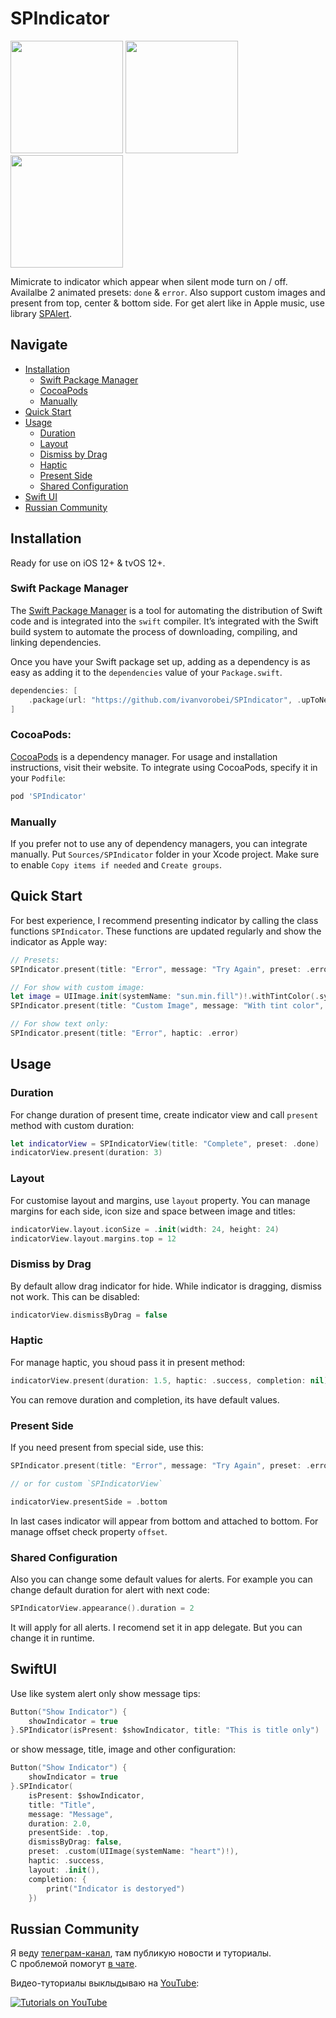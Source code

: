 # SPIndicator

<p aligment="left">
    <img src="https://cdn.ivanvorobei.by/github/spindicator/v1.6/animatable-presets.png?version=1" height="180"/>
    <img src="https://cdn.ivanvorobei.by/github/spindicator/v1.6/customize.png?version=1" height="180"/>
    <img src="https://cdn.ivanvorobei.by/github/spindicator/v1.6/bottom-present.png?version=1" height="180"/>
</p>

Mimicrate to indicator which appear when silent mode turn on / off. Availalbe 2 animated presets: `done` & `error`.  Also support custom images and present from top, center & bottom side. For get alert like in Apple music, use library [SPAlert](https://github.com/ivanvorobei/SPAlert).

## Navigate

- [Installation](#installation)
    - [Swift Package Manager](#swift-package-manager)
    - [CocoaPods](#cocoapods)
    - [Manually](#manually)
- [Quick Start](#quick-start)
- [Usage](#usage)
    - [Duration](#duration)
    - [Layout](#layout)
    - [Dismiss by Drag](#dismiss-by-drag)
    - [Haptic](#haptic)
    - [Present Side](#present-side)
    - [Shared Configuration](#shared-configuration)
- [Swift UI](#swift-ui)
- [Russian Community](#russian-community)

## Installation

Ready for use on iOS 12+ & tvOS 12+.

### Swift Package Manager

The [Swift Package Manager](https://swift.org/package-manager/) is a tool for automating the distribution of Swift code and is integrated into the `swift` compiler. It’s integrated with the Swift build system to automate the process of downloading, compiling, and linking dependencies.

Once you have your Swift package set up, adding as a dependency is as easy as adding it to the `dependencies` value of your `Package.swift`.

```swift
dependencies: [
    .package(url: "https://github.com/ivanvorobei/SPIndicator", .upToNextMajor(from: "1.6.0"))
]
```

### CocoaPods:

[CocoaPods](https://cocoapods.org) is a dependency manager. For usage and installation instructions, visit their website. To integrate using CocoaPods, specify it in your `Podfile`:

```ruby
pod 'SPIndicator'
```

### Manually

If you prefer not to use any of dependency managers, you can integrate manually. Put `Sources/SPIndicator` folder in your Xcode project. Make sure to enable `Copy items if needed` and `Create groups`.

## Quick Start

For best experience, I recommend presenting indicator by calling the class functions `SPIndicator`. These functions are updated regularly and show the indicator as Apple way: 

```swift 
// Presets:
SPIndicator.present(title: "Error", message: "Try Again", preset: .error)

// For show with custom image:
let image = UIImage.init(systemName: "sun.min.fill")!.withTintColor(.systemYellow, renderingMode: .alwaysOriginal)
SPIndicator.present(title: "Custom Image", message: "With tint color", preset: .custom(image)))

// For show text only:
SPIndicator.present(title: "Error", haptic: .error)
```

## Usage

### Duration

For change duration of present time, create indicator view and call `present` method with custom duration:

```swift
let indicatorView = SPIndicatorView(title: "Complete", preset: .done)
indicatorView.present(duration: 3)
```

### Layout

For customise layout and margins, use `layout` property. You can manage margins for each side, icon size and space between image and titles:

```swift
indicatorView.layout.iconSize = .init(width: 24, height: 24)
indicatorView.layout.margins.top = 12
```

### Dismiss by Drag

By default allow drag indicator for hide. While indicator is dragging, dismiss not work. This can be disabled:

```swift
indicatorView.dismissByDrag = false
```

### Haptic

For manage haptic, you shoud pass it in present method:

```swift
indicatorView.present(duration: 1.5, haptic: .success, completion: nil)
```

You can remove duration and completion, its have default values.

### Present Side

If you need present from special side, use this: 

```swift
SPIndicator.present(title: "Error", message: "Try Again", preset: .error, from: .bottom)

// or for custom `SPIndicatorView`

indicatorView.presentSide = .bottom
```
In last cases indicator will appear from bottom and attached to bottom. For manage offset check property `offset`.

### Shared Configuration

Also you can change some default values for alerts. For example you can change default duration for alert with next code:

```swift
SPIndicatorView.appearance().duration = 2
```

It will apply for all alerts. I recomend set it in app delegate. But you can change it in runtime.

## SwiftUI

Use like system alert only show message tips:

```swift
Button("Show Indicator") {
    showIndicator = true
}.SPIndicator(isPresent: $showIndicator, title: "This is title only")
```

or show message, title, image and other configuration:

```swift
Button("Show Indicator") {
    showIndicator = true
}.SPIndicator(
    isPresent: $showIndicator, 
    title: "Title", 
    message: "Message",
    duration: 2.0, 
    presentSide: .top,
    dismissByDrag: false, 
    preset: .custom(UIImage(systemName: "heart")!), 
    haptic: .success, 
    layout: .init(), 
    completion: {
        print("Indicator is destoryed")
    })
```

## Russian Community

Я веду [телеграм-канал](https://sparrowcode.by/telegram), там публикую новости и туториалы.<br>
С проблемой помогут [в чате](https://sparrowcode.by/telegram/chat).

Видео-туториалы выклыдываю на [YouTube](https://ivanvorobei.by/youtube):

[![Tutorials on YouTube](https://cdn.ivanvorobei.by/github/readme/youtube-preview.jpg)](https://ivanvorobei.by/youtube)
